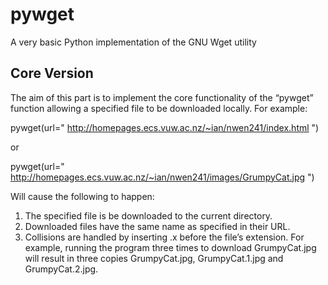# pywget
A very basic Python implementation of the GNU Wget utility

## Core Version

The aim of this part is to implement the core functionality of the “pywget” function allowing a
specified file to be downloaded locally. 
For example:

pywget(url=" http://homepages.ecs.vuw.ac.nz/~ian/nwen241/index.html ")

or

pywget(url=" http://homepages.ecs.vuw.ac.nz/~ian/nwen241/images/GrumpyCat.jpg ")

Will cause the following to happen:

1. The specified file is be downloaded to the current directory.
2. Downloaded files have the same name as specified in their URL.
3. Collisions are handled by inserting .x before the file’s extension. For example, running
the program three times to download GrumpyCat.jpg will result in three copies GrumpyCat.jpg, GrumpyCat.1.jpg and GrumpyCat.2.jpg.
